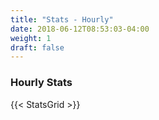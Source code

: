 ```yaml
---
title: "Stats - Hourly"
date: 2018-06-12T08:53:03-04:00
weight: 1
draft: false
---
```


### Hourly Stats

{{< StatsGrid >}}

